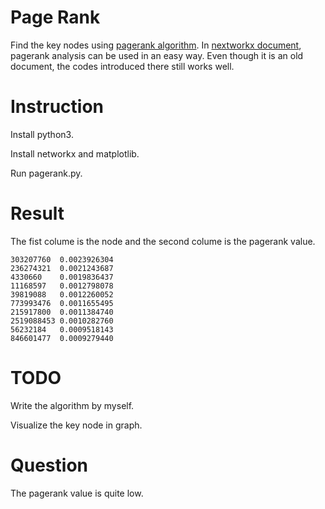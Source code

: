 # Page Rank
Find the key nodes using [pagerank algorithm](https://en.wikipedia.org/wiki/PageRank).
In [nextworkx document](https://networkx.github.io/documentation/networkx-1.10/reference/generated/networkx.algorithms.link_analysis.pagerank_alg.pagerank.html), pagerank analysis can be used in an easy way. Even though it is an old document, the codes introduced there still works well.

# Instruction
Install python3.

Install networkx and matplotlib.

Run pagerank.py.

# Result
The fist colume is the node and the second colume is the pagerank value.
```
303207760  0.0023926304
236274321  0.0021243687
4330660    0.0019836437
11168597   0.0012798078
39819088   0.0012260052
773993476  0.0011655495
215917800  0.0011384740
2519088453 0.0010282760
56232184   0.0009518143
846601477  0.0009279440
```

# TODO
Write the algorithm by myself.

Visualize the key node in graph.

# Question
The pagerank value is quite low.
